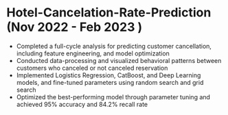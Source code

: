 # Hotel-Cancelation-Rate-Prediction (Nov 2022 - Feb 2023 )
                                                                                                                                 
- Completed a full-cycle analysis for predicting customer cancellation, including feature engineering, and model optimization
- Conducted data-processing and visualized behavioral patterns between customers who canceled or not canceled reservation 
- Implemented Logistics Regression, CatBoost, and Deep Learning models, and fine-tuned parameters using random search and grid search
- Optimized the best-performing model through parameter tuning and achieved 95% accuracy and 84.2% recall rate

